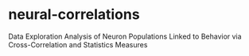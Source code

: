 # neural-correlations
Data Exploration Analysis of Neuron Populations Linked to Behavior via Cross-Correlation and Statistics Measures
